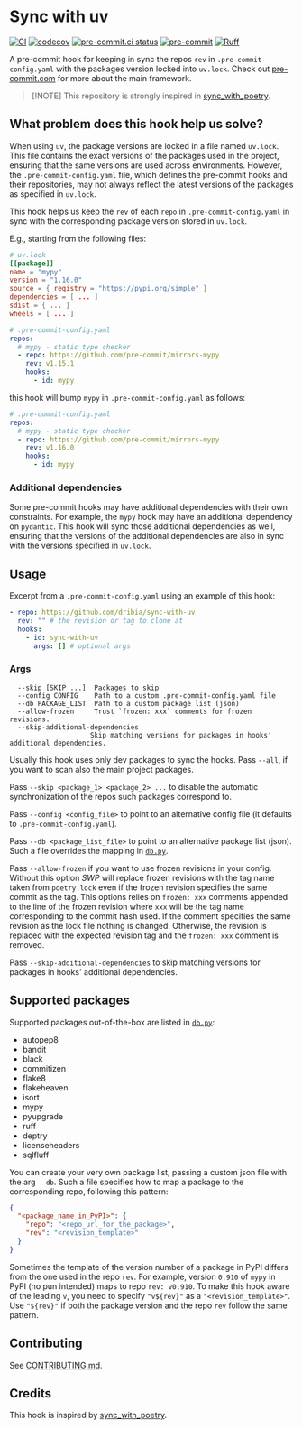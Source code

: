 # Sync with uv

[![CI](https://github.com/dribia/sync-with-uv/actions/workflows/ci.yml/badge.svg)](https://github.com/dribia/sync-with-uv/actions/workflows/ci.yml)
[![codecov](https://img.shields.io/codecov/c/github/dribia/sync-with-uv?color=%2334D058)](https://codecov.io/gh/dribia/sync-with-uv)
[![pre-commit.ci status](https://results.pre-commit.ci/badge/github/dribia/sync-with-uv/main.svg)](https://results.pre-commit.ci/latest/github/dribia/sync-with-uv/main)
[![pre-commit](https://img.shields.io/badge/pre--commit-enabled-brightgreen?logo=pre-commit&logoColor=white)](https://github.com/pre-commit/pre-commit)
[![Ruff](https://img.shields.io/endpoint?url=https://raw.githubusercontent.com/astral-sh/ruff/main/assets/badge/v2.json)](https://github.com/astral-sh/ruff)

A pre-commit hook for keeping in sync the repos `rev` in
`.pre-commit-config.yaml` with the packages version locked into `uv.lock`. Check
out [pre-commit.com](https://pre-commit.com/) for more about the main framework.

> [!NOTE] This repository is strongly inspired in
> [sync_with_poetry](https://github.com/floatingpurr/sync_with_poetry).

## What problem does this hook help us solve?

When using `uv`, the package versions are locked in a file named `uv.lock`. This
file contains the exact versions of the packages used in the project, ensuring
that the same versions are used across environments. However, the
`.pre-commit-config.yaml` file, which defines the pre-commit hooks and their
repositories, may not always reflect the latest versions of the packages as
specified in `uv.lock`.

This hook helps us keep the `rev` of each `repo` in `.pre-commit-config.yaml` in
sync with the corresponding package version stored in `uv.lock`.

E.g., starting from the following files:

```toml
# uv.lock
[[package]]
name = "mypy"
version = "1.16.0"
source = { registry = "https://pypi.org/simple" }
dependencies = [ ... ]
sdist = { ... }
wheels = [ ... ]
```

```yaml
# .pre-commit-config.yaml
repos:
  # mypy - static type checker
  - repo: https://github.com/pre-commit/mirrors-mypy
    rev: v1.15.1
    hooks:
      - id: mypy
```

this hook will bump `mypy` in `.pre-commit-config.yaml` as follows:

```yaml
# .pre-commit-config.yaml
repos:
  # mypy - static type checker
  - repo: https://github.com/pre-commit/mirrors-mypy
    rev: v1.16.0
    hooks:
      - id: mypy
```

### Additional dependencies

Some pre-commit hooks may have additional dependencies with their own
constraints. For example, the `mypy` hook may have an additional dependency on
`pydantic`. This hook will sync those additional dependencies as well, ensuring
that the versions of the additional dependencies are also in sync with the
versions specified in `uv.lock`.

## Usage

Excerpt from a `.pre-commit-config.yaml` using an example of this hook:

```yaml
- repo: https://github.com/dribia/sync-with-uv
  rev: "" # the revision or tag to clone at
  hooks:
    - id: sync-with-uv
      args: [] # optional args
```

### Args

```
  --skip [SKIP ...]  Packages to skip
  --config CONFIG    Path to a custom .pre-commit-config.yaml file
  --db PACKAGE_LIST  Path to a custom package list (json)
  --allow-frozen     Trust `frozen: xxx` comments for frozen revisions.
  --skip-additional-dependencies
                    Skip matching versions for packages in hooks' additional dependencies.
```

Usually this hook uses only dev packages to sync the hooks. Pass `--all`, if you
want to scan also the main project packages.

Pass `--skip <package_1> <package_2> ...` to disable the automatic
synchronization of the repos such packages correspond to.

Pass `--config <config_file>` to point to an alternative config file (it
defaults to `.pre-commit-config.yaml`).

Pass `--db <package_list_file>` to point to an alternative package list (json).
Such a file overrides the mapping in [`db.py`](sync_with_poetry/db.py).

Pass `--allow-frozen` if you want to use frozen revisions in your config.
Without this option _SWP_ will replace frozen revisions with the tag name taken
from `poetry.lock` even if the frozen revision specifies the same commit as the
tag. This options relies on `frozen: xxx` comments appended to the line of the
frozen revision where `xxx` will be the tag name corresponding to the commit
hash used. If the comment specifies the same revision as the lock file nothing
is changed. Otherwise, the revision is replaced with the expected revision tag
and the `frozen: xxx` comment is removed.

Pass `--skip-additional-dependencies` to skip matching versions for packages in
hooks' additional dependencies.

## Supported packages

Supported packages out-of-the-box are listed in [`db.py`](sync-with-uv/db.py):

- autopep8
- bandit
- black
- commitizen
- flake8
- flakeheaven
- isort
- mypy
- pyupgrade
- ruff
- deptry
- licenseheaders
- sqlfluff

You can create your very own package list, passing a custom json file with the
arg `--db`. Such a file specifies how to map a package to the corresponding
repo, following this pattern:

```json
{
  "<package_name_in_PyPI>": {
    "repo": "<repo_url_for_the_package>",
    "rev": "<revision_template>"
  }
}
```

Sometimes the template of the version number of a package in PyPI differs from
the one used in the repo `rev`. For example, version `0.910` of `mypy` in PyPI
(no pun intended) maps to repo `rev: v0.910`. To make this hook aware of the
leading `v`, you need to specify `"v${rev}"` as a `"<revision_template>"`. Use
`"${rev}"` if both the package version and the repo `rev` follow the same
pattern.

## Contributing

See [CONTRIBUTING.md](.github/CONTRIBUTING.md).

## Credits

This hook is inspired by
[sync_with_poetry](https://github.com/floatingpurr/sync_with_poetry).
